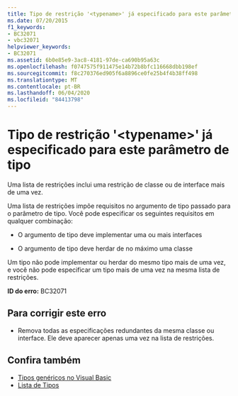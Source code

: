 ```yaml
---
title: Tipo de restrição '<typename>' já especificado para este parâmetro de tipo
ms.date: 07/20/2015
f1_keywords:
- BC32071
- vbc32071
helpviewer_keywords:
- BC32071
ms.assetid: 6b0e85e9-3ac8-4181-97de-ca690b95a63c
ms.openlocfilehash: f0747575f911475e14b72b8bfc116668dbb198ef
ms.sourcegitcommit: f8c270376ed905f6a8896ce0fe25b4f4b38ff498
ms.translationtype: MT
ms.contentlocale: pt-BR
ms.lasthandoff: 06/04/2020
ms.locfileid: "84413798"
---
```

# <a name="constraint-type-typename-already-specified-for-this-type-parameter"></a>Tipo de restrição '\<typename>' já especificado para este parâmetro de tipo
Uma lista de restrições inclui uma restrição de classe ou de interface mais de uma vez.  
  
 Uma lista de restrições impõe requisitos no argumento de tipo passado para o parâmetro de tipo. Você pode especificar os seguintes requisitos em qualquer combinação:  
  
- O argumento de tipo deve implementar uma ou mais interfaces  
  
- O argumento de tipo deve herdar de no máximo uma classe  
  
 Um tipo não pode implementar ou herdar do mesmo tipo mais de uma vez, e você não pode especificar um tipo mais de uma vez na mesma lista de restrições.  
  
 **ID do erro:** BC32071  
  
## <a name="to-correct-this-error"></a>Para corrigir este erro  
  
- Remova todas as especificações redundantes da mesma classe ou interface. Ele deve aparecer apenas uma vez na lista de restrições.  
  
## <a name="see-also"></a>Confira também

- [Tipos genéricos no Visual Basic](../programming-guide/language-features/data-types/generic-types.md)
- [Lista de Tipos](../language-reference/statements/type-list.md)
